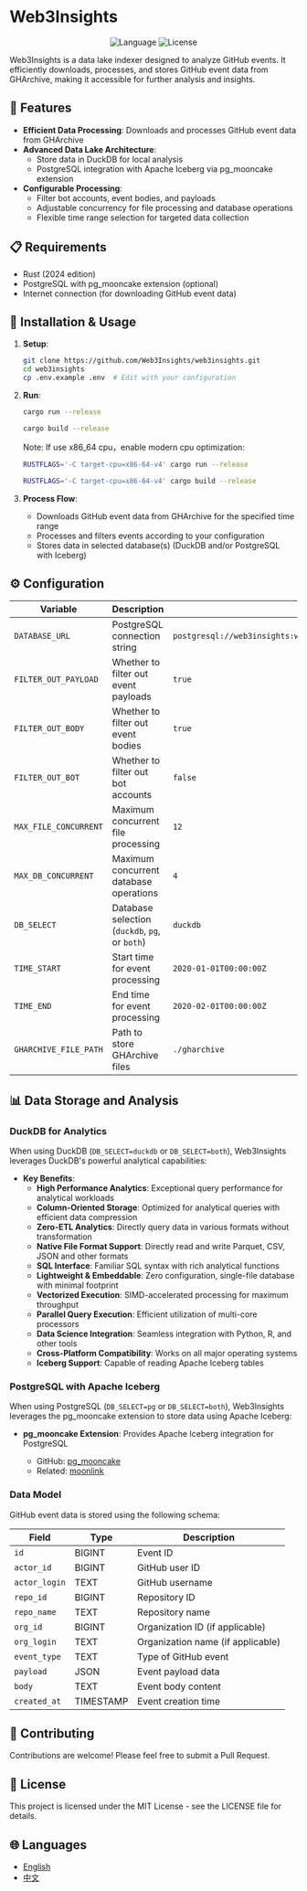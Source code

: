 # Web3Insights

<p align="center">
  <img src="https://img.shields.io/badge/language-Rust-orange.svg" alt="Language">
  <img src="https://img.shields.io/badge/license-MIT-blue.svg" alt="License">
</p>

Web3Insights is a data lake indexer designed to analyze GitHub events. It efficiently downloads, processes, and stores GitHub event data from GHArchive, making it accessible for further analysis and insights.

## 🚀 Features

- **Efficient Data Processing**: Downloads and processes GitHub event data from GHArchive
- **Advanced Data Lake Architecture**:
  - Store data in DuckDB for local analysis
  - PostgreSQL integration with Apache Iceberg via pg_mooncake extension
- **Configurable Processing**:
  - Filter bot accounts, event bodies, and payloads
  - Adjustable concurrency for file processing and database operations
  - Flexible time range selection for targeted data collection

## 📋 Requirements

- Rust (2024 edition)
- PostgreSQL with pg_mooncake extension (optional)
- Internet connection (for downloading GitHub event data)

## 🔧 Installation & Usage

1. **Setup**:

   ```bash
   git clone https://github.com/Web3Insights/web3insights.git
   cd web3insights
   cp .env.example .env  # Edit with your configuration
   ```

2. **Run**:

   ```bash
   cargo run --release
   ```

   ```bash
   cargo build --release
   ```

   Note:
   If use x86_64 cpu，enable modern cpu optimization:

   ```bash
   RUSTFLAGS='-C target-cpu=x86-64-v4' cargo run --release
   ```

   ```bash
   RUSTFLAGS='-C target-cpu=x86-64-v4' cargo build --release
   ```

3. **Process Flow**:
   - Downloads GitHub event data from GHArchive for the specified time range
   - Processes and filters events according to your configuration
   - Stores data in selected database(s) (DuckDB and/or PostgreSQL with Iceberg)

## ⚙️ Configuration

| Variable              | Description                                    | Default                                                         |
| --------------------- | ---------------------------------------------- | --------------------------------------------------------------- |
| `DATABASE_URL`        | PostgreSQL connection string                   | `postgresql://web3insights:web3insights@localhost/web3insights` |
| `FILTER_OUT_PAYLOAD`  | Whether to filter out event payloads           | `true`                                                          |
| `FILTER_OUT_BODY`     | Whether to filter out event bodies             | `true`                                                          |
| `FILTER_OUT_BOT`      | Whether to filter out bot accounts             | `false`                                                         |
| `MAX_FILE_CONCURRENT` | Maximum concurrent file processing             | `12`                                                            |
| `MAX_DB_CONCURRENT`   | Maximum concurrent database operations         | `4`                                                             |
| `DB_SELECT`           | Database selection (`duckdb`, `pg`, or `both`) | `duckdb`                                                        |
| `TIME_START`          | Start time for event processing                | `2020-01-01T00:00:00Z`                                          |
| `TIME_END`            | End time for event processing                  | `2020-02-01T00:00:00Z`                                          |
| `GHARCHIVE_FILE_PATH` | Path to store GHArchive files                  | `./gharchive`                                                   |

## 📊 Data Storage and Analysis

### DuckDB for Analytics

When using DuckDB (`DB_SELECT=duckdb` or `DB_SELECT=both`), Web3Insights leverages DuckDB's powerful analytical capabilities:

- **Key Benefits**:
  - **High Performance Analytics**: Exceptional query performance for analytical workloads
  - **Column-Oriented Storage**: Optimized for analytical queries with efficient data compression
  - **Zero-ETL Analytics**: Directly query data in various formats without transformation
  - **Native File Format Support**: Directly read and write Parquet, CSV, JSON and other formats
  - **SQL Interface**: Familiar SQL syntax with rich analytical functions
  - **Lightweight & Embeddable**: Zero configuration, single-file database with minimal footprint
  - **Vectorized Execution**: SIMD-accelerated processing for maximum throughput
  - **Parallel Query Execution**: Efficient utilization of multi-core processors
  - **Data Science Integration**: Seamless integration with Python, R, and other tools
  - **Cross-Platform Compatibility**: Works on all major operating systems
  - **Iceberg Support**: Capable of reading Apache Iceberg tables

### PostgreSQL with Apache Iceberg

When using PostgreSQL (`DB_SELECT=pg` or `DB_SELECT=both`), Web3Insights leverages the pg_mooncake extension to store data using Apache Iceberg:

- **pg_mooncake Extension**: Provides Apache Iceberg integration for PostgreSQL

  - GitHub: [pg_mooncake](https://github.com/Mooncake-Labs/pg_mooncake)
  - Related: [moonlink](https://github.com/Mooncake-Labs/moonlink)

### Data Model

GitHub event data is stored using the following schema:

| Field         | Type      | Description                       |
| ------------- | --------- | --------------------------------- |
| `id`          | BIGINT    | Event ID                          |
| `actor_id`    | BIGINT    | GitHub user ID                    |
| `actor_login` | TEXT      | GitHub username                   |
| `repo_id`     | BIGINT    | Repository ID                     |
| `repo_name`   | TEXT      | Repository name                   |
| `org_id`      | BIGINT    | Organization ID (if applicable)   |
| `org_login`   | TEXT      | Organization name (if applicable) |
| `event_type`  | TEXT      | Type of GitHub event              |
| `payload`     | JSON      | Event payload data                |
| `body`        | TEXT      | Event body content                |
| `created_at`  | TIMESTAMP | Event creation time               |

## 🤝 Contributing

Contributions are welcome! Please feel free to submit a Pull Request.

## 📜 License

This project is licensed under the MIT License - see the LICENSE file for details.

## 🌐 Languages

- [English](README.md)
- [中文](README_CN.md)
